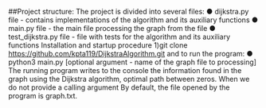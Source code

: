 ##Project structure:
The project is divided into several files:
● dijkstra.py file - contains implementations of the algorithm and its auxiliary functions
● main.py file - the main file processing the graph from the file
● test_dijkstra.py file - file with tests for the algorithm and its auxiliary functions
Installation and startup procedure
1)git clone https://github.com/kpta119/DijkstraAlgorithm.git
and to run the program:
● python3 main.py [optional argument - name of the graph file to
processing]
The running program writes to the console the information found in the graph using the Dijkstra algorithm,
optimal path between zeros. When we do not provide a calling argument
By default, the file opened by the program is graph.txt.
